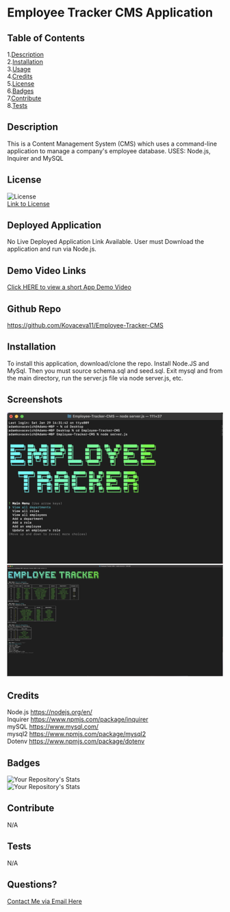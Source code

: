 # Employee Tracker CMS Application

  ## Table of Contents  
  1.[Description](#Description)  
  2.[Installation](#Installation)  
  3.[Usage](#Usage)  
  4.[Credits](#Credits)  
  5.[License](#License)  
  6.[Badges](#Badges)  
  7.[Contribute](#Contribute)  
  8.[Tests](#Tests)  

  ## Description  
  This is a Content Management System (CMS) which uses a command-line application to manage a company's employee database. USES: Node.js, Inquirer and MySQL  
  ## License  
  ![License](https://img.shields.io/static/v1?label=license&message=MIT&color=blue)  
  [Link to License](./LICENSE.md)     
  ## Deployed Application  
  No Live Deployed Application Link Available. User must Download the application and run via Node.js.

  ## Demo Video Links  
  [Click HERE to view a short App Demo Video](https://drive.google.com/file/d/1vFA96Go1rlfj03WkiD7oxl14aJxGmq5v/view?usp=sharing)      
  ## Github Repo  
  https://github.com/Kovaceva11/Employee-Tracker-CMS  
  ## Installation  
  To install this application, download/clone the repo. Install Node.JS and MySql. Then you must source schema.sql and seed.sql. Exit mysql and from the main directory, run the server.js file via node server.js, etc.  
  ## Screenshots  
  ![Screenshot 1](./assets/app_screenshot.png)  
  ![Screenshot 2](./assets/app_screen2.png) 
  ## Credits  
  Node.js  https://nodejs.org/en/  
  Inquirer https://www.npmjs.com/package/inquirer  
  mySQL https://www.mysql.com/  
  mysql2 https://www.npmjs.com/package/mysql2    
  Dotenv https://www.npmjs.com/package/dotenv 
   ## Badges  
  ![Your Repository's Stats](https://github-readme-stats.vercel.app/api?username=Kovaceva11&show_icons=true)  
  ![Your Repository's Stats](https://github-readme-stats.vercel.app/api/top-langs/?username=Kovaceva11&theme=blue-green)        
  ## Contribute  
  N/A  
  ## Tests  
  N/A  
  ## Questions?  
  [Contact Me via Email Here](mailto:adam.kovacevich.develop@gmail.com)   
      
  